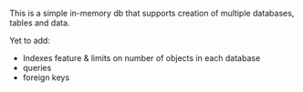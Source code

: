This is a simple in-memory db that supports creation of multiple databases, tables and data.

Yet to add:
- Indexes feature & limits on number of objects in each database
- queries
- foreign keys